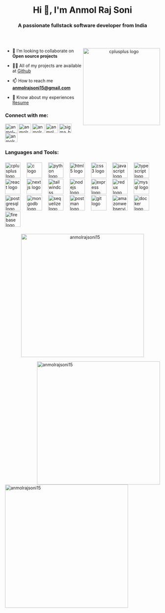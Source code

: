 <h1 align="center">Hi 👋, I'm Anmol Raj Soni</h1>
<h3 align="center">A passionate fullstack software developer from India</h3>

<br clear="both">

<br clear="both">

<div align="center">
       
<img align="right" src="https://github.com/anmolrajsoni15/anmolrajsoni15/assets/93241741/09a48adb-710a-4c81-8403-cf75000d5f33" width="250" alt="cplusplus logo"  />

<div align="left">

- 👯 I’m looking to collaborate on **Open source projects**

- 👨‍💻 All of my projects are available at [Github](https://github.com/anmolrajsoni15)

- 📫 How to reach me **anmolrajsoni15@gmail.com**

- 📄 Know about my experiences [Resume](https://drive.google.com/file/d/1GJaHV9IklT7o03-1tvlGTH3U9bwWUO7O/view?usp=drive_link)

</div>

</div>

<h3 align="left">Connect with me:</h3>
<p align="left">
<a href="https://linkedin.com/in/anmol-raj-soni" target="blank"><img align="center" src="https://raw.githubusercontent.com/rahuldkjain/github-profile-readme-generator/master/src/images/icons/Social/linked-in-alt.svg" alt="anmol-raj-soni" height="30" width="40" /></a>
<a href="https://www.leetcode.com/anmolrajsoni15" target="blank"><img align="center" src="https://raw.githubusercontent.com/rahuldkjain/github-profile-readme-generator/master/src/images/icons/Social/leet-code.svg" alt="anmolrajsoni15" height="30" width="40" /></a>
<a href="https://twitter.com/anmolrajsoni2" target="blank"><img align="center" src="https://raw.githubusercontent.com/rahuldkjain/github-profile-readme-generator/master/src/images/icons/Social/twitter.svg" alt="anmolrajsoni2" height="30" width="40" /></a>
<a href="https://instagram.com/anmol_raj_soni" target="blank"><img align="center" src="https://raw.githubusercontent.com/rahuldkjain/github-profile-readme-generator/master/src/images/icons/Social/instagram.svg" alt="anmol_raj_soni" height="30" width="40" /></a>
<a href="https://www.codechef.com/users/sigma_boost" target="blank"><img align="center" src="https://i.pinimg.com/originals/c5/d9/fc/c5d9fc1e18bcf039f464c2ab6cfb3eb6.jpg" alt="sigma_boost" height="30" width="40"/></a>
<a href="https://codeforces.com/profile/anmolrajsoni15" target="blank"><img align="center" src="https://raw.githubusercontent.com/rahuldkjain/github-profile-readme-generator/master/src/images/icons/Social/codeforces.svg" alt="anmolrajsoni15" height="30" width="40" /></a>
</p>


<h3 align="left">Languages and Tools:</h3>

###

<div align="left">
  <img src="https://cdn.jsdelivr.net/gh/devicons/devicon/icons/cplusplus/cplusplus-original.svg" height="50" alt="cplusplus logo"  />
  <img width="12" />
  <img src="https://cdn.jsdelivr.net/gh/devicons/devicon/icons/c/c-original.svg" height="50" alt="c logo"  />
  <img width="12" />
  <img src="https://cdn.jsdelivr.net/gh/devicons/devicon/icons/python/python-original.svg" height="50" alt="python logo"  />
  <img width="12" />
  <img src="https://cdn.jsdelivr.net/gh/devicons/devicon/icons/html5/html5-original.svg" height="50" alt="html5 logo"  />
  <img width="12" />
  <img src="https://cdn.jsdelivr.net/gh/devicons/devicon/icons/css3/css3-original.svg" height="50" alt="css3 logo"  />
  <img width="12" />
  <img src="https://cdn.jsdelivr.net/gh/devicons/devicon/icons/javascript/javascript-original.svg" height="50" alt="javascript logo"  />
  <img width="12" />
  <img src="https://cdn.jsdelivr.net/gh/devicons/devicon/icons/typescript/typescript-original.svg" height="50" alt="typescript logo"  />
  <img width="12" />
  <img src="https://cdn.jsdelivr.net/gh/devicons/devicon/icons/react/react-original.svg" height="50" alt="react logo"  />
  <img width="12" />
  <img src="https://skillicons.dev/icons?i=nextjs" height="50" alt="nextjs logo"  />
  <img width="12" />
  <img src="https://cdn.simpleicons.org/tailwindcss/06B6D4" height="50" alt="tailwindcss logo"  />
  <img width="12" />
  <img src="https://cdn.jsdelivr.net/gh/devicons/devicon/icons/nodejs/nodejs-original.svg" height="50" alt="nodejs logo"  />
  <img width="12" />
  <img src="https://skillicons.dev/icons?i=express" height="50" alt="express logo"  />
  <img width="12" />
  <img src="https://cdn.jsdelivr.net/gh/devicons/devicon/icons/redux/redux-original.svg" height="50" alt="redux logo"  />
  <img width="12" />
  <img src="https://skillicons.dev/icons?i=mysql" height="50" alt="mysql logo"  />
  <img width="12" />
  <img src="https://cdn.jsdelivr.net/gh/devicons/devicon/icons/postgresql/postgresql-original.svg" height="50" alt="postgresql logo"  />
  <img width="12" />
  <img src="https://cdn.jsdelivr.net/gh/devicons/devicon/icons/mongodb/mongodb-original.svg" height="50" alt="mongodb logo"  />
  <img width="12" />
  <img src="https://cdn.jsdelivr.net/gh/devicons/devicon/icons/sequelize/sequelize-original.svg" height="50" alt="sequelize logo"  />
  <img width="12" />
  <img src="https://cdn.simpleicons.org/postman/FF6C37" height="50" alt="postman logo"  />
  <img width="12" />
  <img src="https://cdn.jsdelivr.net/gh/devicons/devicon/icons/git/git-original.svg" height="50" alt="git logo"  />
  <img width="12" />
  <img src="https://skillicons.dev/icons?i=aws" height="50" alt="amazonwebservices logo"  />
  <img width="12" />
  <img src="https://cdn.simpleicons.org/docker/2496ED" height="50" alt="docker logo"  />
  <img width="12" />
  <img src="https://skillicons.dev/icons?i=firebase" height="50" alt="firebase logo"  />
</div>

###

<p align="center"><img align="center" src="https://github-readme-stats.vercel.app/api/top-langs?username=anmolrajsoni15&show_icons=true&locale=en&layout=compact" alt="anmolrajsoni15" width="400" /></p>

<p><img align="right" src="https://github-readme-stats.vercel.app/api?username=anmolrajsoni15&show_icons=true&locale=en" alt="anmolrajsoni15" width="400" /></p>

<p><img align="left" src="https://github-readme-streak-stats.herokuapp.com/?user=anmolrajsoni15&" alt="anmolrajsoni15" width="400" /></p>

<br clear="both">

